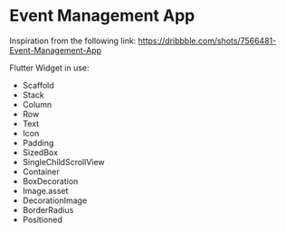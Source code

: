 # Event Management App

Inspiration from the following link:
https://dribbble.com/shots/7566481-Event-Management-App

Flutter Widget in use:
- Scaffold
- Stack
- Column
- Row
- Text
- Icon
- Padding
- SizedBox
- SingleChildScrollView
- Container
- BoxDecoration
- Image.asset
- DecorationImage
- BorderRadius
- Positioned